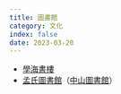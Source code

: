 ```yaml
---
title: 圖書館
category: 文化
index: false
date: 2023-03-20
---
```

<adsense></adsense>

- [學海書樓](hok-hoi-library.md)
- [孟氏圖書館](man-chi-library.md)（[中山圖書館](sun-yat-sen-library.md)）